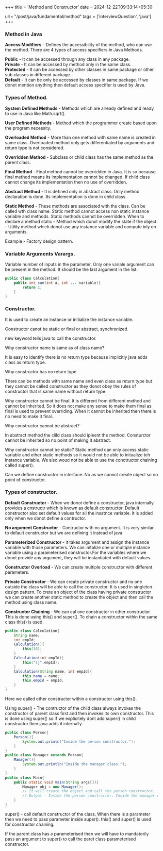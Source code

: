 +++
title = 'Method and Constructor'
date = 2024-12-22T09:33:14+05:30

url= "/post/java/fundamental/method"
tags = ['interviewQuestion', 'java']
+++
### Method in Java

**Access Modifiers** - Defines the accessibility of the method, who can use the method.
There are 4 types of access specifiers in Java Methods.

**Public** - It can be accessed through any class in any package.  
**Private** - It can be accessed by method only in the same class.  
**Protected** - It can be accessed by other classes in same package or other sub classes in different package.  
**Default** - It can be only be accessed by classes in same package. If we donot mention anything then default access specifier is used by Java.

### Types of Method.

**System Defined Methods** - Methods which are already defined and ready to use in Java like Math.sqrt().

**User Defined Methods** - Method which the programmer create based upon the program necessity.

**Overloaded Method** - More than one method with same name is created in same class. Overloaded method only gets differentiated by arguments and return type is not considered.

**Overridden Method** - Subclass or child class has the same method as the parent class.

**Final Method** - Final method cannot be overridden in Java. It is so because final method means its implementation cannot be changed. If child class cannot change its implementation then no use of overridden.

**Abstract Method** - It is defined only in abstract class. Only method declaration is done. Its implementation is done in child class.

**Static Method** - These methods are associated with the class. Can be called wth class name. Static method cannot access non static instance variable and methods. Static methods cannot be overridden.
When to declare a method static - Method which donot modify the state if the object. - Utility method which donot use any instance variable and compute inly on arguments.

Example - Factory design pattern.

### Variable Arguments Varargs.

Variable number of inputs in the parameter.
Only one variale argument can be present in the method.
It should be the last argument in the list.

```java
public class Calculation{
    public int sum(int a, int ... variable){
        return 1;
    }
}
```

### Constructor.

It is used to create an instance or initialize the instance variable.

Constructor canot be static or final or abstract, synchronized.

new keyword tells java to call the constructor.

Why constructor name is same as of class name?

It is easy to identify there is no return type because implicitly java adds class as return type.

Why constructor has no return type.

There can be methods with same name and even class as return type but they cannot be called constructor as they donot obey the rules of constructor that is same name without return type.

Why constructor cannot be final.
It is different from different method and cannot be inherited. So it does not make any sense to make them final as final is used to prevent overriding. When it cannot be inherited then there is no need to make it final.

Why constructor cannot be abstract?

In abstract method the clild class should ipleent the method. Consturctor cannot be inherited so no point of making it abstract.

Why constructor cannot be static?
Static method can only access static variable and other static methods so it would not be able to initualize teh instance variable. We also woud not be able to use the conctructor chaining called super().

Can we define constructor in interface.
No as we cannot create object so no point of constructor.

### Types of constructor.

**Default Constructor** - When we donot define a constructor, java internally provides a cnstructr which is known as default constructor. Default constructor also set default values for all the insatnce variable. It is added only when we donot define a contructor.

**No argument Constructor** - Contructor with no argument. It is very similar to default constructor but we are defining it instead of java.

**Parameterized Constructor** - It takes argument and assign the instance variable with those parameters. We can initalize one or multiple instance variable using a parameterised constructor.For the variables where we donot provide any argument, they will be instantiated with default values.

**Constructor Overload** - We can create multiple constructor with different parameters.

**Private Constructor** - We can create private constructor and no one outside the class will be able to call the constructor. It is used in singleton design pattern. To crete an object of the class having private constructor we can create another static method to create the object and then call the method using class name.

**Constructor Chaining** - We can cal one constructor in other constructor. This is done using this() and super(). To chain a constructor within the same class this() is used.

```java
public class Calculation{
    String name;
    int empId;
    Calculation(){
        this(10);
    }
    Calculation(int empId){
        this("sj",empId);
    }
    Calculation(String name, int empId){
        this.name = name;
        this.empId = empId;
    }
}
```

Here we called other constructor within a constructor using this().

Using super() - The contructor of the child class always invokes the constructor of parent class first and then invokes its own constructor. This is done using super() so if we explicitely dont add super() in child constructor then java adds it internally.

```java
public class Person{
    Person(){
        System.out.printn("Inside the person constructor.");
    }
}
public class Manager extends Person{
    Manager(){
        System.out.println("Inside the manager class.");
    }
}
public class Main{
    public static void main(String args[]){
        Manager obj = new Manager();
        // It will create the object and call the person constructor.
        // Output - Inside the person constructor. Inside the manager class.
    }
}
```

super() - call default constructor of the class. When there is a parameter then we need to pass parameter inside super().
this() and super() is used for constructor chaining.

If the parent class has a parameterised then we will have to mandatorily pass an argument to super() to call the paret class parameterised constructor.
